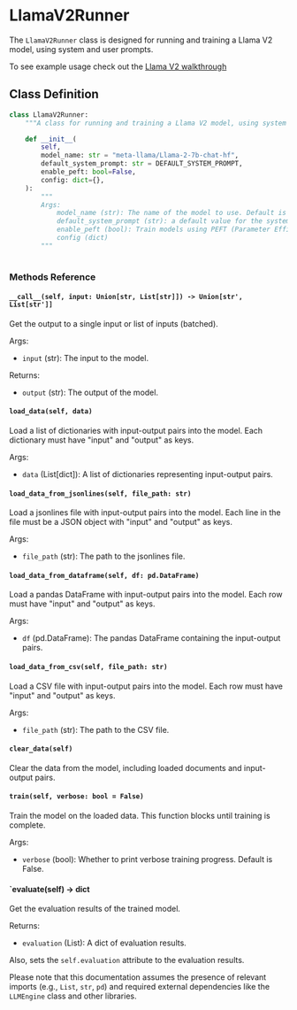 # LlamaV2Runner

The `LlamaV2Runner` class is designed for running and training a Llama V2 model, using system and user prompts.

To see example usage check out the [Llama V2 walkthrough](Examples/llama_v2_example.md)


## Class Definition

```python
class LlamaV2Runner:
    """A class for running and training a Llama V2 model, using system and user prompts"""

    def __init__(
        self,
        model_name: str = "meta-llama/Llama-2-7b-chat-hf",
        default_system_prompt: str = DEFAULT_SYSTEM_PROMPT,
        enable_peft: bool=False,
        config: dict={},
    ):
        """
        Args:
            model_name (str): The name of the model to use. Default is "meta-llama/Llama-2-7b-chat-hf"
            default_system_prompt (str): a default value for the system prompt. 
            enable_peft (bool): Train models using PEFT (Parameter Efficient Fine Tuning)
            config (dict)
        """
        
```

### Methods Reference

#### `__call__(self, input: Union[str, List[str]]) -> Union[str', List[str']]`

Get the output to a single input or list of inputs (batched).

Args:

- `input` (str): The input to the model.

Returns:

- `output` (str): The output of the model.

#### `load_data(self, data)`

Load a list of dictionaries with input-output pairs into the model. Each dictionary must have "input" and "output" as keys.

Args:

- `data` (List[dict]): A list of dictionaries representing input-output pairs.

#### `load_data_from_jsonlines(self, file_path: str)`

Load a jsonlines file with input-output pairs into the model. Each line in the file must be a JSON object with "input" and "output" as keys.

Args:

- `file_path` (str): The path to the jsonlines file.

#### `load_data_from_dataframe(self, df: pd.DataFrame)`

Load a pandas DataFrame with input-output pairs into the model. Each row must have "input" and "output" as keys.

Args:

- `df` (pd.DataFrame): The pandas DataFrame containing the input-output pairs.

#### `load_data_from_csv(self, file_path: str)`

Load a CSV file with input-output pairs into the model. Each row must have "input" and "output" as keys.

Args:

- `file_path` (str): The path to the CSV file.

#### `clear_data(self)`

Clear the data from the model, including loaded documents and input-output pairs.

#### `train(self, verbose: bool = False)`

Train the model on the loaded data. This function blocks until training is complete.

Args:

- `verbose` (bool): Whether to print verbose training progress. Default is False.

#### `evaluate(self) -> dict

Get the evaluation results of the trained model.

Returns:

- `evaluation` (List): A dict of evaluation results.

Also, sets the `self.evaluation` attribute to the evaluation results.

Please note that this documentation assumes the presence of relevant imports (e.g., `List`, `str`, `pd`) and required external dependencies like the `LLMEngine` class and other libraries.
